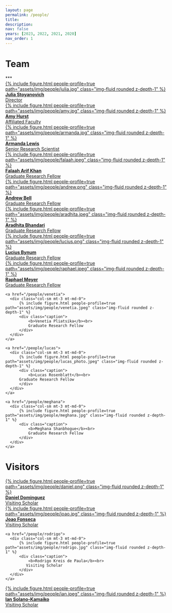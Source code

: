 ```yaml
---
layout: page
permalink: /people/
title:
description: 
nav: false
years: [2023, 2022, 2021, 2020]
nav_order: 1
---
```


<!-- Note about our lab culture, etc. -->

<h1 class="category" id="team">Team</h1> 
***

<div class="row mt-3">
    <a href="/people/julia">
      <div class="col-sm mt-3 mt-md-0">
          {% include figure.html people-profile=true path="assets/img/people/julia.jpg" class="img-fluid rounded z-depth-1" %}
          <div class="caption">
              <b>Julia Stoyanovich</b><br>
              Director
          </div>
      </div>
   </a>
  <a href="https://amyhurst.com/">
     <div class="col-sm mt-3 mt-md-0">
     {% include figure.html people-profile=true path="assets/img/people/amy.jpg" class="img-fluid rounded z-depth-1" %}
     <div class="caption">
              <b>Amy Hurst</b><br>
              Affiliated Faculty
          </div>
     </div>
  </a>
  <a href="/people/armanda">
    <div class="col-sm mt-3 mt-md-0">
          {% include figure.html people-profile=true path="assets/img/people/armanda.jpg" class="img-fluid rounded z-depth-1" %}
          <div class="caption">
              <b>Armanda Lewis</b><br>
              Senior Research Scientist
          </div>
    </div>
  </a>
</div>
  
<div class="row mt-3">
    <a href="/people/falaah">
      <div class="col-sm mt-3 mt-md-0">
          {% include figure.html people-profile=true path="assets/img/people/falaah.jpeg" class="img-fluid rounded z-depth-1" %}
          <div class="caption">
              <b>Falaah Arif Khan</b><br>
              Graduate Research Fellow
          </div>
      </div>
    </a>
   <a href="/people/andrew">
      <div class="col-sm mt-3 mt-md-0">
          {% include figure.html people-profile=true path="assets/img/people/andrew.png" class="img-fluid rounded z-depth-1" %}
          <div class="caption">
              <b>Andrew Bell</b><br>
              Graduate Research Fellow 
          </div>
      </div>
    </a>
    <a href="/people/aradhita">
      <div class="col-sm mt-3 mt-md-0">
          {% include figure.html people-profile=true path="assets/img/people/aradhita.jpeg" class="img-fluid rounded z-depth-1" %}
          <div class="caption">
              <b>Aradhita Bhandari</b><br>
              Graduate Research Fellow 
          </div>
      </div>
    </a>
</div>


<div class="row mt-3">
    <a href="/people/lucius">
      <div class="col-sm mt-3 mt-md-0">
          {% include figure.html people-profile=true path="assets/img/people/lucius.png" class="img-fluid rounded z-depth-1" %}
          <div class="caption">
              <b>Lucius Bynum</b><br>
              Graduate Research Fellow
          </div>
      </div>
    </a>

 <a href="/people/raphael">
      <div class="col-sm mt-3 mt-md-0">
          {% include figure.html people-profile=true path="assets/img/people/raphael.jpeg" class="img-fluid rounded z-depth-1" %}
          <div class="caption">
              <b>Raphael Meyer</b><br>
              Graduate Research Fellow
          </div>
      </div>
    </a>

    <a href="/people/venetia">
      <div class="col-sm mt-3 mt-md-0">
          {% include figure.html people-profile=true path="assets/img/people/venetia.jpeg" class="img-fluid rounded z-depth-1" %}
          <div class="caption">
              <b>Venetia Pliatsika</b><br>
              Graduate Research	Fellow
          </div>
      </div>
    </a>
</div>

<div class="row mt-3">

    <a href="/people/lucas">
      <div class="col-sm mt-3 mt-md-0">
          {% include figure.html people-profile=true path="assets/img/people/lucas_photo.jpeg" class="img-fluid rounded z-depth-1" %}
          <div class="caption">
              <b>Lucas Rosenblatt</b><br>
	      Graduate Research	Fellow
          </div>
      </div>
    </a>

    <a href="/people/meghana">
      <div class="col-sm mt-3 mt-md-0">
          {% include figure.html people-profile=true path="assets/img/people/meghana.jpg" class="img-fluid rounded z-depth-1" %}
          <div class="caption">
              <b>Meghana Shanbhogue</b><br>
              Graduate Research Fellow
          </div>
      </div>
    </a>


</div>

<h1 class="category" id="visitors">Visitors</h1>

<div class="row mt-3">

<a href="/people/daniel">
      <div class="col-sm mt-3 mt-md-0">
          {% include figure.html people-profile=true path="assets/img/people/daniel.png" class="img-fluid rounded z-depth-1" %}
          <div class="caption">
              <b>Daniel Dominguez</b><br>
              Visiting Scholar
          </div>
      </div>
    </a>

   <a href="https://novaresearch.unl.pt/en/persons/jo%C3%A3o-fonseca-2">
      <div class="col-sm mt-3 mt-md-0">
          {% include figure.html people-profile=true path="assets/img/people/joao.jpg" class="img-fluid rounded z-depth-1" %}
          <div class="caption">
              <b>Joao Fonseca</b><br>
              Visiting Scholar
          </div>
      </div>
    </a>


    <a href="/people/rodrigo">
      <div class="col-sm mt-3 mt-md-0">
          {% include figure.html people-profile=true path="assets/img/people/rodrigo.jpg" class="img-fluid rounded z-depth-1" %}
          <div class="caption">
              <b>Rodrigo Kreis de Paula</b><br>
             Visiting Scholar
          </div>
      </div>
    </a>
</div>

<div class="row mt-3">

   <a href="/people/ian">
      <div class="col-sm mt-3 mt-md-0">
          {% include figure.html people-profile=true path="assets/img/people/ian.jpeg" class="img-fluid rounded z-depth-1" %}
          <div class="caption">
              <b>Ian Solano-Kamaiko</b><br>
             Visiting Scholar
          </div>
      </div>
    </a>

</div>

<!-- <h1 class="category" id="alumni">Alumni</h1> -->

<!-- plase add everyone under Alumni at https://airesponsibly.net/, plus Chloe Zheng, Mona Sloane, Joy Rankin, Janina Zakrezewski, Meghana Shanbhogue -->

